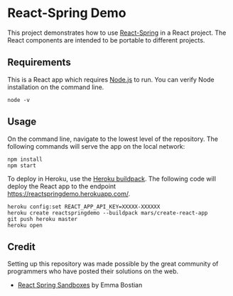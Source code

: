 # React-Spring Demo

This project demonstrates how to use [React-Spring](https://www.react-spring.io/) in a React project. The React components are intended to be portable to different projects.


## Requirements
This is a React app which requires [Node.js](https://nodejs.org/en/) to run. You can verify Node installation on the command line.

```
node -v
```

## Usage
On the command line, navigate to the lowest level of the repository. The following commands will serve the app on the local network:

```
npm install
npm start
```

To deploy in Heroku, use the [Heroku buildpack](https://github.com/mars/create-react-app-buildpack). The following code will deploy the React app to the endpoint https://reactspringdemo.herokuapp.com/.

```
heroku config:set REACT_APP_API_KEY=XXXXX-XXXXXX
heroku create reactspringdemo --buildpack mars/create-react-app
git push heroku master
heroku open
```

## Credit
Setting up this repository was made possible by the great community of programmers who have posted their solutions on the web.

- [React Spring Sandboxes](https://codesandbox.io/u/emmabostian/sandboxes) by Emma Bostian
